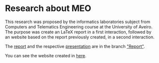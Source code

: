# Research about MEO

This research was proposed by the informatics laboratories subject from Computers and Telematics Engineering course at the University of Aveiro.
The purpose was create an LaTeX report in a first interaction, followed by an website based on the report previously created, in a second interaction.

The [report](https://github.com/tiagoadonis/MEO_Research/blob/Report/Report-MEO/Report-MEO.pdf) and the respective [presentation](https://github.com/tiagoadonis/MEO_Research/blob/Report/Presentation/MEO%20(Apresentacao).pdf) are in the branch ["Report"](https://github.com/tiagoadonis/MEO_Research/tree/Report).

You can see the website created in [here](https://tiagoadonis.github.io/MEO_Research/).
